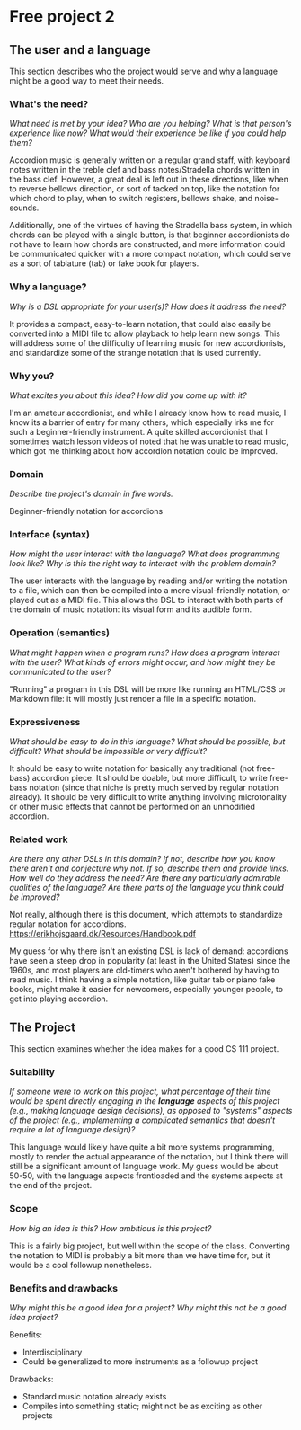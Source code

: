 # Free project 2

## The user and a language

This section describes who the project would serve and why a language might be a
good way to meet their needs.

### What's the need?

_What need is met by your idea? Who are you helping? What is that person's
experience like now? What would their experience be like if you could help
them?_

Accordion music is generally written on a regular grand staff, with keyboard notes written in the treble clef and bass notes/Stradella chords written in the bass clef. However, a great deal is left out in these directions, like when to reverse bellows direction, or sort of tacked on top, like the notation for which chord to play, when to switch registers, bellows shake, and noise-sounds.

Additionally, one of the virtues of having the Stradella bass system, in which chords can be played with a single button, is that beginner accordionists do not have to learn how chords are constructed, and more information could be communicated quicker with a more compact notation, which could serve as a sort of tablature (tab) or fake book for players.

### Why a language?

_Why is a DSL appropriate for your user(s)? How does it address the need?_

It provides a compact, easy-to-learn notation, that could also easily be converted into a MIDI file to allow playback to help learn new songs. This will address some of the difficulty of learning music for new accordionists, and standardize some of the strange notation that is used currently.

### Why you?

_What excites you about this idea? How did you come up with it?_

I'm an amateur accordionist, and while I already know how to read music, I know its a barrier of entry for many others, which especially irks me for such a beginner-friendly instrument. A quite skilled accordionist that I sometimes watch lesson videos of noted that he was unable to read music, which got me thinking about how accordion notation could be improved.

### Domain

_Describe the project's domain in five words._

Beginner-friendly notation for accordions

### Interface (syntax)

_How might the user interact with the language? What does programming look
like? Why is this the right way to interact with the problem domain?_

The user interacts with the language by reading and/or writing the notation to a file, which can then be compiled into a more visual-friendly notation, or played out as a MIDI file. This allows the DSL to interact with both parts of the domain of music notation: its visual form and its audible form.

### Operation (semantics)

_What might happen when a program runs? How does a program interact with the
user? What kinds of errors might occur, and how might they be communicated to
the user?_

"Running" a program in this DSL will be more like running an HTML/CSS or Markdown file: it will mostly just render a file in a specific notation.

### Expressiveness

_What should be easy to do in this language? What should be possible, but
difficult? What should be impossible or very difficult?_

It should be easy to write notation for basically any traditional (not free-bass) accordion piece. It should be doable, but more difficult, to write free-bass notation (since that niche is pretty much served by regular notation already). It should be very difficult to write anything involving microtonality or other music effects that cannot be performed on an unmodified accordion.

### Related work

_Are there any other DSLs in this domain? If not, describe how you know there
aren't and conjecture why not. If so, describe them and provide links. How well
do they address the need? Are there any particularly admirable qualities of the
language? Are there parts of the language you think could be improved?_

Not really, although there is this document, which attempts to standardize regular notation for accordions.
https://erikhojsgaard.dk/Resources/Handbook.pdf

My guess for why there isn't an existing DSL is lack of demand: accordions have seen a steep drop in popularity (at least in the United States) since the 1960s, and most players are old-timers who aren't bothered by having to read music. I think having a simple notation, like guitar tab or piano fake books, might make it easier for newcomers, especially younger people, to get into playing accordion.

## The Project

This section examines whether the idea makes for a good CS 111 project.

### Suitability

_If someone were to work on this project, what percentage of their time would be
spent directly engaging in the **language** aspects of this project (e.g.,
making language design decisions), as opposed to "systems" aspects of the
project (e.g., implementing a complicated semantics that doesn't require a lot
of language design)?_

This language would likely have quite a bit more systems programming, mostly to render the actual appearance of the notation, but I think there will still be a significant amount of language work. My guess would be about 50-50, with the language aspects frontloaded and the systems aspects at the end of the project.

### Scope

_How big an idea is this? How ambitious is this project?_

This is a fairly big project, but well within the scope of the class. Converting the notation to MIDI is probably a bit more than we have time for, but it would be a cool followup nonetheless.

### Benefits and drawbacks

_Why might this be a good idea for a project? Why might this not be a good idea
project?_

Benefits:
- Interdisciplinary
- Could be generalized to more instruments as a followup project

Drawbacks:
- Standard music notation already exists
- Compiles into something static; might not be as exciting as other projects
